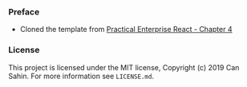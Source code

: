 
### Preface

- Cloned the template from [Practical Enterprise React - Chapter 4](https://github.com/webmasterdevlin/practical-enterprise-react/tree/master/chapter-4/starter-boilerplate)

### License

This project is licensed under the MIT license, Copyright (c) 2019 Can Sahin.
For more information see `LICENSE.md`.
